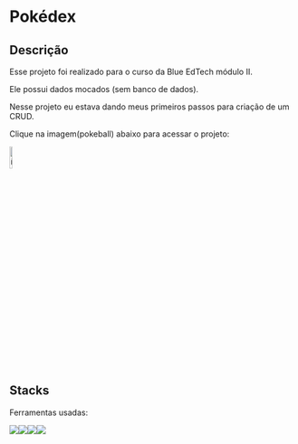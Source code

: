 # Pokédex

## Descrição
Esse projeto foi realizado para o curso da Blue EdTech módulo II.

Ele possui dados mocados (sem banco de dados).

Nesse projeto eu estava dando meus primeiros passos para criação de um CRUD.

Clique na imagem(pokeball) abaixo para acessar o projeto:

<a href="https://pokedex-mateussuricato.herokuapp.com/" target="_blank"><img style="width:10%" src="./public/img/PokéBall.png" alt="ícone pokedex"></a>

## Stacks
Ferramentas usadas:
<div style="display:flex">
<img src="https://img.icons8.com/color/48/000000/javascript--v1.png"/>
<img src="https://img.icons8.com/color/48/000000/html-5--v2.png"/>
<img src="https://img.icons8.com/color/48/000000/css3.png"/>
<img src="https://img.icons8.com/color/48/000000/nodejs.png"/>
</div>
